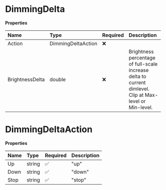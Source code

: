 # DimmingDelta

**Properties**

| Name            | Type               | Required | Description                                                                                             |
| :-------------- | :----------------- | :------- | :------------------------------------------------------------------------------------------------------ |
| Action          | DimmingDeltaAction | ❌       |                                                                                                         |
| BrightnessDelta | double             | ❌       | Brightness percentage of full-scale increase delta to current dimlevel. Clip at Max-level or Min-level. |

# DimmingDeltaAction

**Properties**

| Name | Type   | Required | Description |
| :--- | :----- | :------- | :---------- |
| Up   | string | ✅       | "up"        |
| Down | string | ✅       | "down"      |
| Stop | string | ✅       | "stop"      |

<!-- This file was generated by liblab | https://liblab.com/ -->
